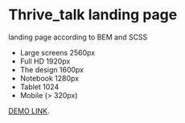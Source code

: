 # Thrive_talk landing page
landing page according to BEM and SCSS
- Large screens 2560px
- Full HD 1920px
- The design 1600px
- Notebook 1280px
- Tablet 1024
- Mobile (> 320px)

[DEMO LINK](https://AlieksieienkoAndriy.github.io/Thrive-talk/).
